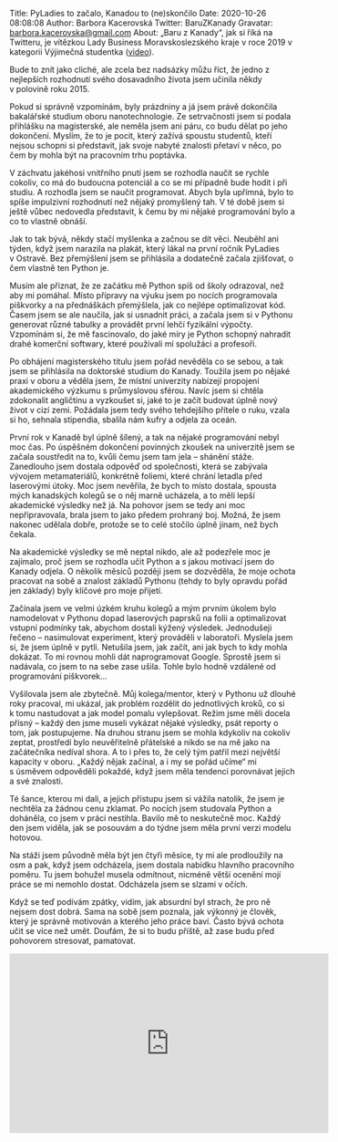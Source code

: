 Title: PyLadies to začalo, Kanadou to (ne)skončilo
Date: 2020-10-26 08:08:08
Author: Barbora Kacerovská
Twitter: BaruZKanady
Gravatar: barbora.kacerovska@gmail.com
About: „Baru z Kanady“, jak si říká na Twitteru, je vítězkou Lady Business Moravskoslezského kraje v roce 2019 v kategorii Výjimečná studentka ([video](https://www.youtube.com/watch?v=JkszlXTrHOs)).


Bude to znít jako cliché, ale zcela bez nadsázky můžu říct, že jedno z nejlepších rozhodnutí svého dosavadního života jsem učinila někdy v polovině roku 2015.

Pokud si správně vzpomínám, byly prázdniny a já jsem právě dokončila bakalářské studium oboru nanotechnologie. Ze setrvačnosti jsem si podala přihlášku na magisterské, ale neměla jsem ani páru, co budu dělat po jeho dokončení. Myslím, že to je pocit, který zažívá spoustu studentů, kteří nejsou schopni si představit, jak svoje nabyté znalosti přetaví v něco, po čem by mohla být na pracovním trhu poptávka.

V záchvatu jakéhosi vnitřního pnutí jsem se rozhodla naučit se rychle cokoliv, co má do budoucna potenciál a co se mi případně bude hodit i při studiu. A rozhodla jsem se naučit programovat. Abych byla upřímná, bylo to spíše impulzivní rozhodnutí než nějaký promyšlený tah. V té době jsem si ještě vůbec nedovedla představit, k čemu by mi nějaké programování bylo a co to vlastně obnáší.

Jak to tak bývá, někdy stačí myšlenka a začnou se dít věci. Neuběhl ani týden, když jsem narazila na plakát, který lákal na první ročník PyLadies v Ostravě. Bez přemýšlení jsem se přihlásila a dodatečně začala zjišťovat, o čem vlastně ten Python je.

Musím ale přiznat, že ze začátku mě Python spíš od školy odrazoval, než aby mi pomáhal. Místo přípravy na výuku jsem po nocích programovala piškvorky a na přednáškách přemýšlela, jak co nejlépe optimalizovat kód. Časem jsem se ale naučila, jak si usnadnit práci, a začala jsem si v Pythonu generovat různé tabulky a provádět první lehčí fyzikální výpočty. Vzpomínám si, že mě fascinovalo, do jaké míry je Python schopný nahradit drahé komerční softwary, které používali mí spolužáci a profesoři.

Po obhájení magisterského titulu jsem pořád nevěděla co se sebou, a tak jsem se přihlásila na doktorské studium do Kanady. Toužila jsem po nějaké praxi v oboru a věděla jsem, že místní univerzity nabízejí propojení akademického výzkumu s průmyslovou sférou. Navíc jsem si chtěla zdokonalit angličtinu a vyzkoušet si, jaké to je začít budovat úplně nový život v cizí zemi. Požádala jsem tedy svého tehdejšího přítele o ruku, vzala si ho, sehnala stipendia, sbalila nám kufry a odjela za oceán.

První rok v Kanadě byl úplně šílený, a tak na nějaké programování nebyl moc čas. Po úspěšném dokončení povinných zkoušek na univerzitě jsem se začala soustředit na to, kvůli čemu jsem tam jela – shánění stáže. Zanedlouho jsem dostala odpověď od společnosti, která se zabývala vývojem metamateriálů, konkrétně foliemi, které chrání letadla před laserovými útoky. Moc jsem nevěřila, že bych to místo dostala, spousta mých kanadských kolegů se o něj marně ucházela, a to měli lepší akademické výsledky než já. Na pohovor jsem se tedy ani moc nepřipravovala, brala jsem to jako předem prohraný boj. Možná, že jsem nakonec udělala dobře, protože se to celé stočilo úplně jinam, než bych čekala.

Na akademické výsledky se mě neptal nikdo, ale až podezřele moc je zajímalo, proč jsem se rozhodla učit Python a s jakou motivací jsem do Kanady odjela. O několik měsíců později jsem se dozvěděla, že moje ochota pracovat na sobě a znalost základů Pythonu (tehdy to byly opravdu pořád jen základy) byly klíčové pro moje přijetí.

Začínala jsem ve velmi úzkém kruhu kolegů a mým prvním úkolem bylo namodelovat v Pythonu dopad laserových paprsků na folii a optimalizovat vstupní podmínky tak, abychom dostali kýžený výsledek. Jednodušeji řečeno – nasimulovat experiment, který prováděli v laboratoři. Myslela jsem si, že jsem úplně v pytli. Netušila jsem, jak začít, ani jak bych to kdy mohla dokázat. To mi rovnou mohli dát naprogramovat Google. Sprostě jsem si nadávala, co jsem to na sebe zase ušila. Tohle bylo hodně vzdálené od programování piškvorek…

Vyšilovala jsem ale zbytečně. Můj kolega/mentor, který v Pythonu už dlouhé roky pracoval, mi ukázal, jak problém rozdělit do jednotlivých kroků, co si k tomu nastudovat a jak model pomalu vylepšovat. Režim jsme měli docela přísný – každý den jsme museli vykázat nějaké výsledky, psát reporty o tom, jak postupujeme. Na druhou stranu jsem se mohla kdykoliv na cokoliv zeptat, prostředí bylo neuvěřitelně přátelské a nikdo se na mě jako na začátečníka nedíval shora. A to i přes to, že celý tým patřil mezi největší kapacity v oboru. „Každý nějak začínal, a i my se pořád učíme“ mi s úsměvem odpověděli pokaždé, když jsem měla tendenci porovnávat jejich a své znalosti.

Té šance, kterou mi dali, a jejich přístupu jsem si vážila natolik, že jsem je nechtěla za žádnou cenu zklamat. Po nocích jsem studovala Python a doháněla, co jsem v práci nestihla. Bavilo mě to neskutečně moc. Každý den jsem viděla, jak se posouvám a do týdne jsem měla první verzi modelu hotovou.

Na stáži jsem původně měla být jen čtyři měsíce, ty mi ale prodloužily na osm a pak, když jsem odcházela, jsem dostala nabídku hlavního pracovního poměru. Tu jsem bohužel musela odmítnout, nicméně větší ocenění mojí práce se mi nemohlo dostat. Odcházela jsem se slzami v očích.

Když se teď podívám zpátky, vidím, jak absurdní byl strach, že pro ně nejsem dost dobrá. Sama na sobě jsem poznala, jak výkonný je člověk, který je správně motivován a kterého jeho práce baví. Často bývá ochota učit se více než umět. Doufám, že si to budu příště, až zase budu před pohovorem stresovat, pamatovat.

<iframe width="560" height="315" src="https://www.youtube.com/embed/JkszlXTrHOs" frameborder="0" allow="accelerometer; autoplay; clipboard-write; encrypted-media; gyroscope; picture-in-picture" allowfullscreen></iframe>
